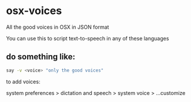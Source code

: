 # osx-voices
All the good voices in OSX in JSON format

You can use this to script text-to-speech in any of these languages

## do something like:

```bash
say -v <voice> "only the good voices"
```

to add voices:

system preferences > dictation and speech > system voice > ...customize

